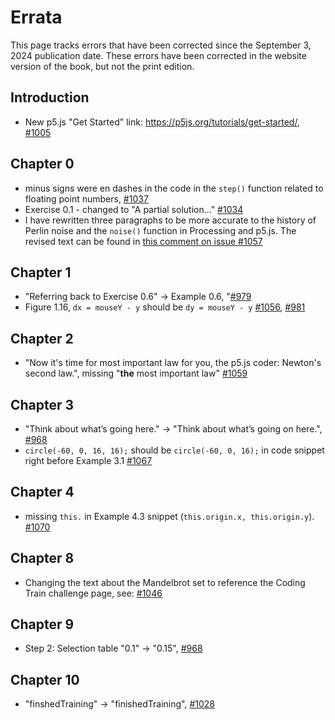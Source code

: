 # Errata

This page tracks errors that have been corrected since the September 3, 2024 publication date. These errors have been corrected in the website version of the book, but not the print edition.

## Introduction

- New p5.js "Get Started" link: https://p5js.org/tutorials/get-started/, [#1005](https://github.com/nature-of-code/noc-book-2/issues/1005)

## Chapter 0

- minus signs were en dashes in the code in the `step()` function related to floating point numbers, [#1037](https://github.com/nature-of-code/noc-book-2/issues/1037)
- Exercise 0.1 - changed to "A partial solution..." [#1034](https://github.com/nature-of-code/noc-book-2/issues/1034)
- I have rewritten three paragraphs to be more accurate to the history of Perlin noise and the `noise()` function in Processing and p5.js. The revised text can be found in [this comment on issue #1057](https://github.com/nature-of-code/noc-book-2/issues/1057#issuecomment-2610234040)

## Chapter 1

- "Referring back to Exercise 0.6" -> Example 0.6, "[#979](https://github.com/nature-of-code/noc-book-2/pull/979)
- Figure 1.16, `dx = mouseY - y` should be `dy = mouseY - y` [#1056](https://github.com/nature-of-code/noc-book-2/pull/1056), [#981](https://github.com/nature-of-code/noc-book-2/issues/981)

## Chapter 2

- "Now it's time for most important law for you, the p5.js coder: Newton's second law.", missing "**the** most important law" [#1059](https://github.com/nature-of-code/noc-book-2/issues/1059)

## Chapter 3

- "Think about what’s going here." -> "Think about what’s going on here.", [#968](https://github.com/nature-of-code/noc-book-2/pull/968)
- `circle(-60, 0, 16, 16);` should be `circle(-60, 0, 16);` in code snippet right before Example 3.1 [#1067](https://github.com/nature-of-code/noc-book-2/pull/1067)

## Chapter 4

- missing `this.` in Example 4.3 snippet (`this.origin.x, this.origin.y`). [#1070](https://github.com/nature-of-code/noc-book-2/issues/1070)

## Chapter 8

- Changing the text about the Mandelbrot set to reference the Coding Train challenge page, see: [#1046](https://github.com/nature-of-code/noc-book-2/issues/1046)

## Chapter 9

- Step 2: Selection table "0.1" -> "0.15", [#968](https://github.com/nature-of-code/noc-book-2/pull/968)

## Chapter 10

- "finshedTraining" -> "finishedTraining", [#1028](https://github.com/nature-of-code/noc-book-2/issues/1028)
